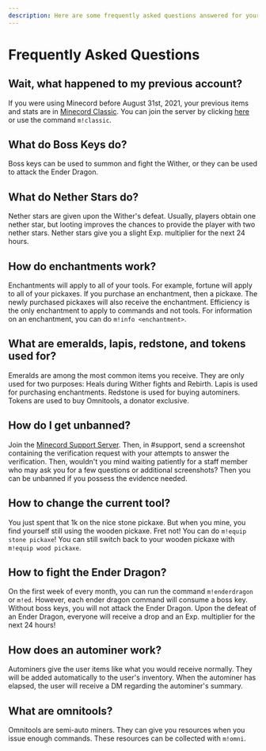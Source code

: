 ```yaml
---
description: Here are some frequently asked questions answered for your reading pleasure.
---
```


# Frequently Asked Questions

## Wait, what happened to my previous account?

If you were using Minecord before August 31st, 2021, your previous items and stats are in [Minecord Classic](https://ptb.discord.com/channels/739822344377335850/739822484731461642/878287138196709456). You can join the server by clicking [here](https://discord.gg/pReP2fTYzX) or use the command `m!classic`.

## What do Boss Keys do?

Boss keys can be used to summon and fight the Wither, or they can be used to attack the Ender Dragon.

## What do Nether Stars do?

Nether stars are given upon the Wither's defeat. Usually, players obtain one nether star, but looting improves the chances to provide the player with two nether stars. Nether stars give you a slight Exp. multiplier for the next 24 hours.

## How do enchantments work?

Enchantments will apply to all of your tools. For example, fortune will apply to all of your pickaxes. If you purchase an enchantment, then a pickaxe. The newly purchased pickaxes will also receive the enchantment. Efficiency is the only enchantment to apply to commands and not tools. For information on an enchantment, you can do `m!info <enchantment>`.

## What are emeralds, lapis, redstone, and tokens used for?

Emeralds are among the most common items you receive. They are only used for two purposes: Heals during Wither fights and Rebirth. Lapis is used for purchasing enchantments. Redstone is used for buying autominers. Tokens are used to buy Omnitools, a donator exclusive.

## How do I get unbanned?

Join the [Minecord Support Server](https://discord.gg/n8h5nvq). Then, in #support, send a screenshot containing the verification request with your attempts to answer the verification. Then, wouldn't you mind waiting patiently for a staff member who may ask you for a few questions or additional screenshots? Then you can be unbanned if you possess the evidence needed.

## How to change the current tool?

You just spent that 1k on the nice stone pickaxe. But when you mine, you find yourself still using the wooden pickaxe. Fret not! You can do `m!equip stone pickaxe`! You can still switch back to your wooden pickaxe with `m!equip wood pickaxe`.

## How to fight the Ender Dragon?

On the first week of every month, you can run the command `m!enderdragon` or `m!ed`. However, each ender dragon command will consume a boss key. Without boss keys, you will not attack the Ender Dragon. Upon the defeat of an Ender Dragon, everyone will receive a drop and an Exp. multiplier for the next 24 hours!

## How does an autominer work?

Autominers give the user items like what you would receive normally. They will be added automatically to the user's inventory. When the autominer has elapsed, the user will receive a DM regarding the autominer's summary.

## What are omnitools?

Omnitools are semi-auto miners. They can give you resources when you issue enough commands. These resources can be collected with `m!omni`.

##
